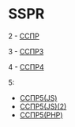 # SSPR
2 - [ССПР](https://github.com/vasmaae/SSPR/blob/main/%D0%A1%D0%A1%D0%9F%D0%A0.md)

3 - [ССПР3](https://github.com/vasmaae/SSPR/blob/main/%D0%A1%D0%A1%D0%9F%D0%A03.md)

4 - [ССПР4](https://github.com/vasmaae/SSPR/blob/main/%D0%A1%D0%A1%D0%9F%D0%A04.md)

5:
- [ССПР5(JS)](https://github.com/vasmaae/SSPR/blob/main/%D0%A1%D0%A1%D0%9F%D0%A05/jsVersion.md)
- [ССПР5(JS)(2)](https://github.com/vasmaae/SSPR/blob/main/%D0%A1%D0%A1%D0%9F%D0%A05/js2Version.md)
- [ССПР5(PHP)](https://github.com/vasmaae/SSPR/blob/main/%D0%A1%D0%A1%D0%9F%D0%A05/phpVersion.md)
